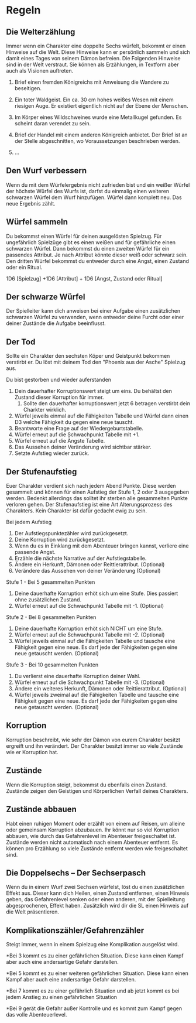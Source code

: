 # Regeln

## Die Welterzählung

Immer wenn ein Charakter eine doppelte Sechs würfelt, bekommt er einen Hinweise auf die Welt. Diese Hinweise kann er persönlich sammeln und sich damit eines Tages von seinem Dämon befreien. Die Folgenden Hinweise sind in der Welt verstraut. Sie können als Erzählungen, in Textform aber auch als Visionen auftreten.

1. Brief einen fremden Königreichs mit Anweisung die Wandere zu beseitigen.

2. Ein toter Waldgeist. Ein ca. 30 cm hohes weißes Wesen mit einem riesigen Auge. Er existiert eigentlich nicht auf der Ebene der Menschen.

3. Im Körper eines Wildschweines wurde eine Metallkugel gefunden. Es scheint daran verendet zu sein.

4. Brief der Handel mit einem anderen Königreich anbietet. Der Brief ist an der Stelle abgeschnitten, wo Voraussetzungen beschrieben werden.

5. …


## Den Wurf verbessern

Wenn du mit dem Würfelergebnis nicht zufrieden bist und ein weißer Würfel der höchste Würfel des Wurfs ist, darfst du einmalig einen weiteren schwarzen Würfel dem Wurf hinzufügen. Würfel dann komplett neu. Das neue Ergebnis zählt.

## Würfel sammeln

Du bekommst einen Würfel für deinen ausgelösten Spielzug. Für ungefährlich Spielzüge gibt es einen weißen und für gefährliche einen schwarzen Würfel. Dann bekommst du einen zweiten Würfel für ein passendes Attribut. Je nach Attribut könnte dieser weiß oder schwarz sein. Den dritten Würfel bekommst du entweder durch eine Angst, einen Zustand oder ein Ritual.

1D6 [Spielzug] +1D6 [Attribut] + 1D6 [Angst, Zustand oder Ritual]

## Der schwarze Würfel

Der Spielleiter kann dich anweisen bei einer Aufgabe einen zusätzlichen schwarzen Würfel zu verwenden, wenn entweder deine Furcht oder einer deiner Zustände die Aufgabe beeinflusst.

## Der Tod

Sollte ein Charakter den sechsten Köper und Geistpunkt bekommen verstirbt er. Du löst mit deinem Tod den "Phoenix aus der Asche" Spielzug aus.

Du bist gestorben und wieder auferstanden

1. Dein dauerhafter Korruptionswert steigt um eins. Du behältst den Zustand dieser Korruption für immer.
   1. Sollte den dauerhafter korruptionswert jetzt 6 betragen verstirbt dein Charkter wirklich.
2. Würfel jeweils einmal auf die Fähigkeiten Tabelle und Würfel dann einen D3 welche Fähigkeit du gegen eine neue tauscht.
3. Beantworte eine Frage auf der Wiedergeburtstabelle.
4. Würfel erneut auf die Schwachpunkt Tabelle mit +1.
5. Würfel erneut auf die Ängste Tabelle.
6. Das Aussehen deiner Veränderung wird sichtbar stärker.
7. Setzte Aufstieg wieder zurück.

## Der Stufenaufstieg

Euer Charakter verdient sich nach jedem Abend Punkte. Diese werden gesammelt und können für einen Aufstieg der Stufe 1, 2 oder 3 ausgegeben werden. Bedenkt allerdings das solltet ihr sterben alle gesammelten Punkte verloren gehen. Der Stufenaufstieg ist eine Art Alterungsprozess des Charakters. Kein Charakter ist dafür gedacht ewig zu sein. 

Bei jedem Aufstieg

1. Der Aufstiegspunktezähler wird zurückgesetzt.
2. Deine Korruption wird zurückgesetzt. 
3. Wenn du es in Einklang mit dem Abenteuer bringen kannst, verliere eine passende Angst.
4. Erzähle die nächste Narrative auf der Aufstiegstabelle.
5. Ändere ein Herkunft, Dämonen oder Reittierattribut. (Optional)
6. Verändere das Aussehen von deiner Veränderung (Optional)

Stufe 1 - Bei 5 gesammelten Punkten

1. Deine dauerhafte Korruption erhöt sich um eine Stufe. Dies passiert ohne zusätzlichen Zustand.
2. Würfel erneut auf die Schwachpunkt Tabelle mit -1. (Optional)

Stufe 2 - Bei 8 gesammelten Punkten

1. Deine dauerhafte Korruption erhöt sich NICHT um eine Stufe.
2. Würfel erneut auf die Schwachpunkt Tabelle mit -2. (Optional)
3. Würfel jeweils einmal auf die Fähigkeiten Tabelle und tausche eine Fähigkeit gegen eine neue. Es darf jede der Fähigkeiten gegen eine neue getauscht werden. (Optional)

Stufe 3 - Bei 10 gesammelten Punkten

1. Du verlierst eine dauerhafte Korruption deiner Wahl.
2. Würfel erneut auf die Schwachpunkt Tabelle mit -3. (Optional)
3. Ändere ein weiteres Herkunft, Dämonen oder Reittierattribut. (Optional)
4. Würfel jeweils zweimal auf die Fähigkeiten Tabelle und tausche eine Fähigkeit gegen eine neue. Es darf jede der Fähigkeiten gegen eine neue getauscht werden. (Optional)

## Korruption

Korruption beschreibt, wie sehr der Dämon von eurem Charakter besitzt ergreift und ihn verändert. Der Charakter besitzt immer so viele Zustände wie er Korruption hat.

## Zustände

Wenn die Korruption steigt, bekommst du ebenfalls einen Zustand. Zustände zeigen den Geistigen und Körperlichen Verfall deines Charakters.

## Zustände abbauen

Habt einen ruhigen Moment oder erzählt von einem auf Reisen, um alleine oder gemeinsam Korruption abzubauen. Ihr könnt nur so viel Korruption abbauen, wie durch das Gefahrenlevel im Abenteuer freigeschaltet ist. Zustände werden nicht automatisch nach einem Abenteuer entfernt. Es können pro Erzählung so viele Zustände entfernt werden wie freigeschaltet sind.

## Die Doppelsechs – Der Sechserpasch

Wenn du in einem Wurf zwei Sechsen würfelst, löst du einen zusätzlichen Effekt aus. Dieser kann dich Heilen, einen Zustand entfernen, einen Hinweis geben, das Gefahrenlevel senken oder einen anderen, mit der Spielleitung abgesprochenen, Effekt haben. Zusätzlich wird dir die SL einen Hinweis auf die Welt präsentieren.

## Komplikationszähler/Gefahrenzähler

Steigt immer, wenn in einem Spielzug eine Komplikation ausgelöst wird.

*Bei 3 kommt es zu einer gefährlichen Situation. Diese kann einen Kampf aber auch eine andersartige Gefahr darstellen.

*Bei 5 kommt es zu einer weiteren gefährlichen Situation. Diese kann einen Kampf aber auch eine andersartige Gefahr darstellen.

*Bei 7 kommt es zu einer gefährlich Situation und ab jetzt kommt es bei jedem Anstieg zu einen gefährlichen Situation

*Bei 9 gerät die Gefahr außer Kontrolle und es kommt zum Kampf gegen das volle Abenteuerlevel.